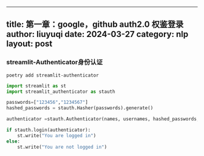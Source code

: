 
---
title: 第一章：google，github auth2.0 权鉴登录
author: liuyuqi
date: 2024-03-27
category: nlp
layout: post
---

### streamlit-Authenticator身份认证

```
poetry add streamlit-authenticator
```

```python
import streamlit as st
import streamlit_authenticator as stauth

passwords=["123456","1234567"]
hashed_passwords = stauth.Hasher(passwords).generate()

authenticator =stauth.Authenticator(names, usernames, hashed_passwords,cookie_name="authenticator",cookie_expire_days =30)

if stauth.login(authenticator):
    st.write("You are logged in")
else:
    st.write("You are not logged in")
```



